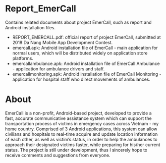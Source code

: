 # Report_EmerCall
Contains related documents about project EmerCall, such as report and Android installation files.

- REPORT_EMERCALL.pdf: official report of project EmerCall, submitted at 2018 Da Nang Mobile App Development Contest.
- emercall.apk: Android installation file of EmerCall - main application for normal users, which will be distributed widely on application store platforms.
- emercallambulance.apk: Android installation file of EmerCall Ambulance - application for ambulance drivers and staff.
- emercallmonitoring.apk: Android installation file of EmerCall Monitoring - application for hospital staff who direct movements of ambulances.


# About

EmerCall is a non-profit, Android-based project, developed to provide a fast, accurate communicative assistance system which can support the transportation process of victims in
emergency cases across Vietnam - my home country. Comprised of 3 Android applications, this system can allow civilians and hospitals to real-time acquire and update location
information of each other, as well as victim’s status, in order to help the ambulances to approach their designated victims faster, while preparing for his/her current status. The
project is still under development, thus I sincerely hope to receive comments and suggestions from everyone.
